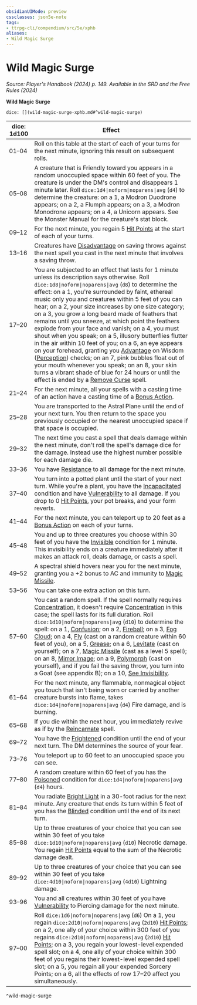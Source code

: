 ```yaml
---
obsidianUIMode: preview
cssclasses: json5e-note
tags:
- ttrpg-cli/compendium/src/5e/xphb
aliases:
- Wild Magic Surge
---
```

# Wild Magic Surge
*Source: Player's Handbook (2024) p. 149. Available in the <span title='Systems Reference Document (5.2)'>SRD</span> and the Free Rules (2024)* 

**Wild Magic Surge**

`dice: [](wild-magic-surge-xphb.md#^wild-magic-surge)`

| dice: 1d100 | Effect |
|-------------|--------|
| 01–04 | Roll on this table at the start of each of your turns for the next minute, ignoring this result on subsequent rolls. |
| 05–08 | A creature that is Friendly toward you appears in a random unoccupied space within 60 feet of you. The creature is under the DM's control and disappears 1 minute later. Roll `dice:1d4\|noform\|noparens\|avg` (`d4`) to determine the creature: on a 1, a Modron Duodrone appears; on a 2, a Flumph appears; on a 3, a Modron Monodrone appears; on a 4, a Unicorn appears. See the Monster Manual for the creature's stat block. |
| 09–12 | For the next minute, you regain 5 [Hit Points](Інструменти%20ДМ/CLI/rules/variant-rules/hit-points-xphb.md) at the start of each of your turns. |
| 13–16 | Creatures have [Disadvantage](Інструменти%20ДМ/CLI/rules/variant-rules/disadvantage-xphb.md) on saving throws against the next spell you cast in the next minute that involves a saving throw. |
| 17–20 | You are subjected to an effect that lasts for 1 minute unless its description says otherwise. Roll `dice:1d8\|noform\|noparens\|avg` (`d8`) to determine the effect: on a 1, you're surrounded by faint, ethereal music only you and creatures within 5 feet of you can hear; on a 2, your size increases by one size category; on a 3, you grow a long beard made of feathers that remains until you sneeze, at which point the feathers explode from your face and vanish; on a 4, you must shout when you speak; on a 5, illusory butterflies flutter in the air within 10 feet of you; on a 6, an eye appears on your forehead, granting you [Advantage](Інструменти%20ДМ/CLI/rules/variant-rules/advantage-xphb.md) on Wisdom ([Perception](Інструменти%20ДМ/CLI/rules/skills.md#Perception)) checks; on an 7, pink bubbles float out of your mouth whenever you speak; on an 8, your skin turns a vibrant shade of blue for 24 hours or until the effect is ended by a [Remove Curse](Інструменти%20ДМ/CLI/spells/remove-curse-xphb.md) spell. |
| 21–24 | For the next minute, all your spells with a casting time of an action have a casting time of a [Bonus Action](Інструменти%20ДМ/CLI/rules/variant-rules/bonus-action-xphb.md). |
| 25–28 | You are transported to the Astral Plane until the end of your next turn. You then return to the space you previously occupied or the nearest unoccupied space if that space is occupied. |
| 29–32 | The next time you cast a spell that deals damage within the next minute, don't roll the spell's damage dice for the damage. Instead use the highest number possible for each damage die. |
| 33–36 | You have [Resistance](Інструменти%20ДМ/CLI/rules/variant-rules/resistance-xphb.md) to all damage for the next minute. |
| 37–40 | You turn into a potted plant until the start of your next turn. While you're a plant, you have the [Incapacitated](Інструменти%20ДМ/CLI/rules/conditions.md#Incapacitated) condition and have [Vulnerability](Інструменти%20ДМ/CLI/rules/variant-rules/vulnerability-xphb.md) to all damage. If you drop to 0 [Hit Points](Інструменти%20ДМ/CLI/rules/variant-rules/hit-points-xphb.md), your pot breaks, and your form reverts. |
| 41–44 | For the next minute, you can teleport up to 20 feet as a [Bonus Action](Інструменти%20ДМ/CLI/rules/variant-rules/bonus-action-xphb.md) on each of your turns. |
| 45–48 | You and up to three creatures you choose within 30 feet of you have the [Invisible](Інструменти%20ДМ/CLI/rules/conditions.md#Invisible) condition for 1 minute. This invisibility ends on a creature immediately after it makes an attack roll, deals damage, or casts a spell. |
| 49–52 | A spectral shield hovers near you for the next minute, granting you a +2 bonus to AC and immunity to [Magic Missile](Інструменти%20ДМ/CLI/spells/magic-missile-xphb.md). |
| 53–56 | You can take one extra action on this turn. |
| 57–60 | You cast a random spell. If the spell normally requires [Concentration](Інструменти%20ДМ/CLI/rules/conditions.md#Concentration), it doesn't require [Concentration](Інструменти%20ДМ/CLI/rules/conditions.md#Concentration) in this case; the spell lasts for its full duration. Roll `dice:1d10\|noform\|noparens\|avg` (`d10`) to determine the spell: on a 1, [Confusion](Інструменти%20ДМ/CLI/spells/confusion-xphb.md); on a 2, [Fireball](Інструменти%20ДМ/CLI/spells/fireball-xphb.md); on a 3, [Fog Cloud](Інструменти%20ДМ/CLI/spells/fog-cloud-xphb.md); on a 4, [Fly](Інструменти%20ДМ/CLI/spells/fly-xphb.md) (cast on a random creature within 60 feet of you), on a 5, [Grease](Інструменти%20ДМ/CLI/spells/grease-xphb.md); on a 6, [Levitate](Інструменти%20ДМ/CLI/spells/levitate-xphb.md) (cast on yourself); on a 7, [Magic Missile](Інструменти%20ДМ/CLI/spells/magic-missile-xphb.md) (cast as a level 5 spell); on an 8, [Mirror Image](Інструменти%20ДМ/CLI/spells/mirror-image-xphb.md); on a 9, [Polymorph](Інструменти%20ДМ/CLI/spells/polymorph-xphb.md) (cast on yourself), and if you fail the saving throw, you turn into a Goat (see appendix B); on a 10, [See Invisibility](Інструменти%20ДМ/CLI/spells/see-invisibility-xphb.md). |
| 61–64 | For the next minute, any flammable, nonmagical object you touch that isn't being worn or carried by another creature bursts into flame, takes `dice:1d4\|noform\|noparens\|avg` (`d4`) Fire damage, and is burning. |
| 65–68 | If you die within the next hour, you immediately revive as if by the [Reincarnate](Інструменти%20ДМ/CLI/spells/reincarnate-xphb.md) spell. |
| 69–72 | You have the [Frightened](Інструменти%20ДМ/CLI/rules/conditions.md#Frightened) condition until the end of your next turn. The DM determines the source of your fear. |
| 73–76 | You teleport up to 60 feet to an unoccupied space you can see. |
| 77–80 | A random creature within 60 feet of you has the [Poisoned](Інструменти%20ДМ/CLI/rules/conditions.md#Poisoned) condition for `dice:1d4\|noform\|noparens\|avg` (`d4`) hours. |
| 81–84 | You radiate [Bright Light](Інструменти%20ДМ/CLI/rules/variant-rules/bright-light-xphb.md) in a 30-foot radius for the next minute. Any creature that ends its turn within 5 feet of you has the [Blinded](Інструменти%20ДМ/CLI/rules/conditions.md#Blinded) condition until the end of its next turn. |
| 85–88 | Up to three creatures of your choice that you can see within 30 feet of you take `dice:1d10\|noform\|noparens\|avg` (`d10`) Necrotic damage. You regain [Hit Points](Інструменти%20ДМ/CLI/rules/variant-rules/hit-points-xphb.md) equal to the sum of the Necrotic damage dealt. |
| 89–92 | Up to three creatures of your choice that you can see within 30 feet of you take `dice:4d10\|noform\|noparens\|avg` (`4d10`) Lightning damage. |
| 93–96 | You and all creatures within 30 feet of you have [Vulnerability](Інструменти%20ДМ/CLI/rules/variant-rules/vulnerability-xphb.md) to Piercing damage for the next minute. |
| 97–00 | Roll `dice:1d6\|noform\|noparens\|avg` (`d6`) On a 1, you regain `dice:2d10\|noform\|noparens\|avg` (`2d10`) [Hit Points](Інструменти%20ДМ/CLI/rules/variant-rules/hit-points-xphb.md); on a 2, one ally of your choice within 300 feet of you regains `dice:2d10\|noform\|noparens\|avg` (`2d10`) [Hit Points](Інструменти%20ДМ/CLI/rules/variant-rules/hit-points-xphb.md); on a 3, you regain your lowest-level expended spell slot; on a 4, one ally of your choice within 300 feet of you regains their lowest-level expended spell slot; on a 5, you regain all your expended Sorcery Points; on a 6, all the effects of row 17–20 affect you simultaneously. |
^wild-magic-surge